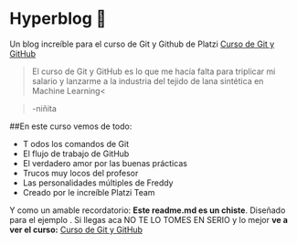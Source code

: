# Hyperblog &#128154;
Un blog increíble para el curso de Git y Github de Platzi [Curso de Git y GitHub](http://https://platzi.com/clases/1557-git-github/19977-readmemd-es-una-excelente-practica/ "Curso de Git y GitHub")
>El curso de Git y GitHub es lo que me hacía falta para triplicar mi salario y lanzarme a la industria del tejido de lana sintética en Machine Learning<

>-niñita

##En este curso vemos de todo:

* T odos los comandos de Git
* El flujo de trabajo de GitHub
* El verdadero amor por las buenas prácticas
* Trucos muy locos del profesor
* Las personalidades múltiples de Freddy
* Creado por le increíble Platzi Team

Y como un amable recordatorio: **Este readme.md es un chiste**. Diseñado para el ejemplo . Si llegas aca NO TE LO TOMES EN SERIO y lo mejor **ve a ver el curso:** [Curso de Git y GitHub](http://https://platzi.com/clases/1557-git-github/19977-readmemd-es-una-excelente-practica/ "Curso de Git y GitHub")


